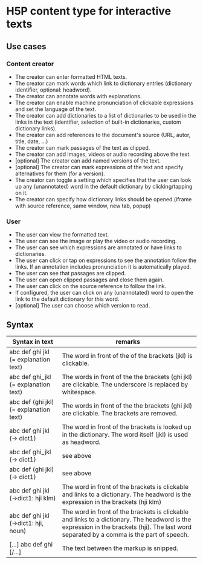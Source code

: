 # H5P content type for interactive texts

## Use cases

### Content creator

* The creator can enter formatted HTML texts.
* The creator can mark words which link to dictionary entries (dictionary identifier, optional: headword).
* The creator can annotate words with explanations.
* The creator can enable machine pronunciation of clickable expressions and set the language of the text. 
* The creator can add dictionaries to a list of dictionaries to be used in the links in the text (identifier, selection of built-in dictionaries, custom dictionary links).
* The creator can add references to the document's source (URL, autor, title, date, ...)
* The creator can mark passages of the text as clipped.
* The creator can add images, videos or audio recording above the text.
* [optional] The creator can add named versions of the text.
* [optional] The creator can mark expressions of the text and specify alternatives for them (for a version).
* The creator can toggle a setting which specifies that the user can look up any (unannotated) word in the default dictionary by clicking/tapping on it.
* The creator can specify how dictionary links should be opened (iframe with source reference, same window, new tab, popup)

### User

* The user can view the formatted text.
* The user can see the image or play the video or audio recording.
* The user can see which expressions are annotated or have links to dictionaries.
* The user can click or tap on expressions to see the annotation follow the links. If an annotation includes pronunciation it is automatically played.
* The user can see that passages are clipped.
* The user can open clipped passages and close them again.
* The user can click on the source reference to follow the link.
* If configured, the user can click on any (unannotated) word to open the link to the default dictionary for this word.
* [optional] The user can choose which version to read.

## Syntax
| Syntax in text                         | remarks                                                                                                   |
|----------------------------------------|-----------------------------------------------------------------------------------------------------------|
| abc def ghi jkl (= explanation text)   | The word in front of the of the brackets (jkl) is clickable.                                              |
| abc def ghi_jkl (= explanation text)   | The words in front of the the brackets (ghi jkl) are clickable. The underscore is replaced by whitespace. |
| abc def (ghi jkl) (= explanation text) | The words in front of the the brackets (ghi jkl) are clickable. The brackets are removed.                 |
| abc def ghi jkl (-> dict1)             | The word in front of the brackets is looked up in the dictionary. The word itself (jkl) is used as headword. |
| abc def ghi_jkl (-> dict1)             | see above                                                                                                 |
| abc def (ghi jkl) (-> dict1)           | see above                                                                                                 |
| abc def ghi jkl (->dict1: hji klm)     | The word in front of the brackets is clickable and links to a dictionary. The headword is the expression in the brackets (hji klm) |
| abc def ghi jkl (->dict1: hji, noun)   | The word in front of the brackets is clickable and links to a dictionary. The headword is the expression in the brackets (hji). The last word separated by a comma is the part of speech. |
| [...] abc def ghi [/...]               | The text between the markup is snipped.                                                                   |